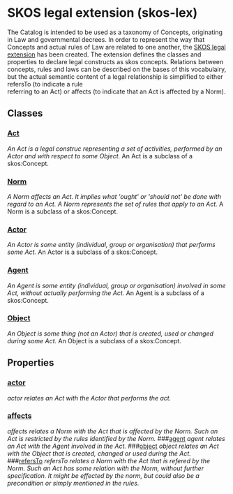 # SKOS legal extension (skos-lex)
The Catalog is intended to be used as a taxonomy of Concepts, originating in Law and governmental decrees.
In order to represent the way that Concepts and actual rules of Law are related to one another, the [SKOS legal extension](http://bp4mc2.org/def/skos-lex)
has been created. The extension defines the classes and properties to declare legal constructs as skos concepts. Relations between concepts, rules and laws
can be described on the bases of this vocabulairy, but the actual semantic content of a legal relationship is simplified to either refersTo (to indicate a rule  
referring to an Act) or affects (to indicate that an Act is affected by a Norm). 

## Classes
### [Act](http://bp4mc2.org/def/skos-lex#Act)
*An Act is a legal construc representing a set of activities, performed by an Actor and with respect to some Object.*
An Act is a subclass of a skos:Concept.
### [Norm](http://bp4mc2.org/def/skos-lex#Norm) 
*A Norm affects an Act. It implies what 'ought' or 'should not' be done with regard to an Act. A Norm represents the set of rules that apply to an Act.*
A Norm is a subclass of a skos:Concept.
### [Actor](http://bp4mc2.org/def/skos-lex#Actor)
*An Actor is some entity (individual, group or organisation) that performs some Act.*
An Actor is a subclass of a skos:Concept.
### [Agent](http://bp4mc2.org/def/skos-lex#Agent)
*An Agent is some entity (individual, group or organisation) involved in some Act, without actually performing the Act.*
An Agent is a subclass of a skos:Concept.
### [Object](http://bp4mc2.org/def/skos-lex#Object)
*An Object is some thing (not an Actor) that is created, used or changed during some Act.*
An Object is a subclass of a skos:Concept.
## Properties
### [actor](http://bp4mc2.org/def/skos-lex#actor)
*actor relates an Act with the Actor that performs the act.*
### [affects](http://bp4mc2.org/def/skos-lex#affects)
*affects relates a Norm with the Act that is affected by the Norm. Such an Act is restricted by the rules identified by the Norm.*
###[agent](http://bp4mc2.org/def/skos-lex#agent)
*agent relates an Act with the Agent involved in the Act.*
###[object](http://bp4mc2.org/def/skos-lex#object)
*object relates an Act with the Object that is created, changed or used during the Act.*
###[refersTo](http://bp4mc2.org/def/skos-lex#refersTo)
*refersTo relates a Norm with the Act that is refered by the Norm. Such an Act has some relation with the Norm, without further specification. It might be effected by the norm, but could also be a precondition or simply mentioned in the rules.*

 
